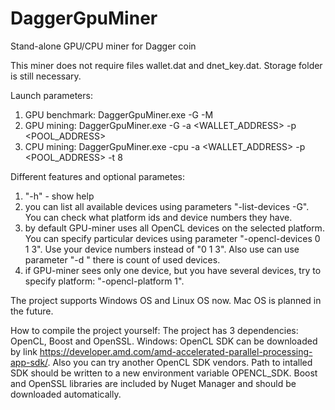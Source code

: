# DaggerGpuMiner
Stand-alone GPU/CPU miner for Dagger coin

This miner does not require files wallet.dat and dnet_key.dat. Storage folder is still necessary.

Launch parameters:
1) GPU benchmark: DaggerGpuMiner.exe -G -M
2) GPU mining: DaggerGpuMiner.exe -G -a <WALLET_ADDRESS> -p <POOL_ADDRESS>
3) CPU mining: DaggerGpuMiner.exe -cpu -a <WALLET_ADDRESS> -p <POOL_ADDRESS> -t 8

Different features and optional parametes:
1) "-h" - show help
2) you can list all available devices using parameters "-list-devices -G". You can check what platform ids and device numbers they have.
3) by default GPU-miner uses all OpenCL devices on the selected platform. You can specify particular devices using parameter "-opencl-devices 0 1 3". Use your device numbers instead of "0 1 3". Also use can use parameter "-d <N>" there <N> is count of used devices.
4) if GPU-miner sees only one device, but you have several devices, try to specify platform: "-opencl-platform 1".

The project supports Windows OS and Linux OS now. Mac OS is planned in the future.

How to compile the project yourself:
The project has 3 dependencies: OpenCL, Boost and OpenSSL. 
Windows:
OpenCL SDK can be downloaded by link https://developer.amd.com/amd-accelerated-parallel-processing-app-sdk/. Also you can try another OpenCL SDK vendors. Path to intalled SDK should be written to a new environment variable OPENCL_SDK.
Boost and OpenSSL libraries are included by Nuget Manager and should be downloaded automatically.
